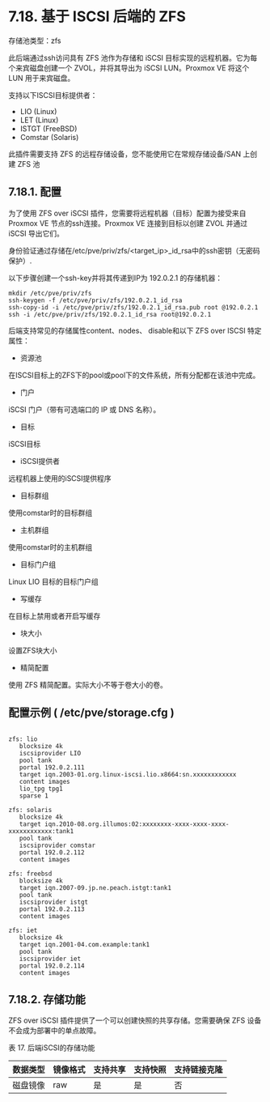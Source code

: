 # 7.18. 基于 ISCSI 后端的 ZFS

存储池类型：zfs

此后端通过ssh访问具有 ZFS 池作为存储和 iSCSI 目标实现的远程机器。它为每个来宾磁盘创建一个 ZVOL，并将其导出为 iSCSI LUN。Proxmox VE 将这个 LUN 用于来宾磁盘。

支持以下ISCSI目标提供者：

- LIO (Linux)
- LET (Linux)
- ISTGT (FreeBSD)
- Comstar (Solaris)

此插件需要支持 ZFS 的远程存储设备，您不能使用它在常规存储设备/SAN 上创建 ZFS 池

## 7.18.1. 配置

为了使用 ZFS over iSCSI 插件，您需要将远程机器（目标）配置为接受来自 Proxmox VE 节点的ssh连接。Proxmox VE 连接到目标以创建 ZVOL 并通过 iSCSI 导出它们。

身份验证通过存储在/etc/pve/priv/zfs/<target_ip>_id_rsa中的ssh密钥（无密码保护）.

以下步骤创建一个ssh-key并将其传递到IP为 192.0.2.1 的存储机器：

```
mkdir /etc/pve/priv/zfs 
ssh-keygen -f /etc/pve/priv/zfs/192.0.2.1_id_rsa 
ssh-copy-id -i /etc/pve/priv/zfs/192.0.2.1_id_rsa.pub root @192.0.2.1 
ssh -i /etc/pve/priv/zfs/192.0.2.1_id_rsa root@192.0.2.1
```

后端支持常见的存储属性content、nodes、 disable和以下 ZFS over ISCSI 特定属性：

- 资源池 

在ISCSI目标上的ZFS下的pool或pool下的文件系统，所有分配都在该池中完成。

- 门户

iSCSI 门户（带有可选端口的 IP 或 DNS 名称）。

- 目标

iSCSI目标

- iSCSI提供者

远程机器上使用的iSCSI提供程序

- 目标群组

使用comstar时的目标群组

- 主机群组

使用comstar时的主机群组

- 目标门户组

Linux LIO 目标的目标门户组

- 写缓存

在目标上禁用或者开启写缓存

- 块大小

设置ZFS块大小

- 精简配置

使用 ZFS 精简配置。实际大小不等于卷大小的卷。

## 配置示例 ( /etc/pve/storage.cfg )

```

zfs: lio
   blocksize 4k
   iscsiprovider LIO
   pool tank
   portal 192.0.2.111
   target iqn.2003-01.org.linux-iscsi.lio.x8664:sn.xxxxxxxxxxxx
   content images
   lio_tpg tpg1
   sparse 1

zfs: solaris
   blocksize 4k
   target iqn.2010-08.org.illumos:02:xxxxxxxx-xxxx-xxxx-xxxx-xxxxxxxxxxxx:tank1
   pool tank
   iscsiprovider comstar
   portal 192.0.2.112
   content images

zfs: freebsd
   blocksize 4k
   target iqn.2007-09.jp.ne.peach.istgt:tank1
   pool tank
   iscsiprovider istgt
   portal 192.0.2.113
   content images

zfs: iet
   blocksize 4k
   target iqn.2001-04.com.example:tank1
   pool tank
   iscsiprovider iet
   portal 192.0.2.114
   content images

   ```

## 7.18.2. 存储功能

ZFS over iSCSI 插件提供了一个可以创建快照的共享存储。您需要确保 ZFS 设备不会成为部署中的单点故障。

表 17. 后端iSCSI的存储功能

|数据类型 |镜像格式 |支持共享| 支持快照 |支持链接克隆|
|-----|-----|-----|----|-----|
|磁盘镜像 | raw |是|是|否|
